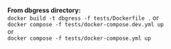 **From dbgress directory:**   
`docker build -t dbgress -f tests/Dockerfile .`
or    
`docker compose -f tests/docker-compose.dev.yml up`   
or    
`docker compose -f tests/docker-compose.yml up`
